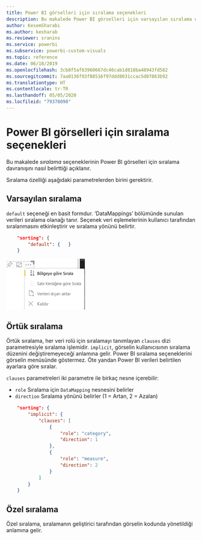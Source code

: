```yaml
---
title: Power BI görselleri için sıralama seçenekleri
description: Bu makalede Power BI görselleri için varsayılan sıralama davranışı açıklanır.
author: KesemSharabi
ms.author: kesharab
ms.reviewer: sranins
ms.service: powerbi
ms.subservice: powerbi-custom-visuals
ms.topic: reference
ms.date: 06/18/2019
ms.openlocfilehash: 3cb8f5af63960667dc46cab1d818ba48943fd582
ms.sourcegitcommit: 7aa0136f93f88516f97ddd8031ccac5d07863b92
ms.translationtype: HT
ms.contentlocale: tr-TR
ms.lasthandoff: 05/05/2020
ms.locfileid: "79378098"
---
```

# <a name="sorting-options-for-power-bi-visuals"></a>Power BI görselleri için sıralama seçenekleri

Bu makalede *sıralama* seçeneklerinin Power BI görselleri için sıralama davranışını nasıl belirttiği açıklanır. 

Sıralama özelliği aşağıdaki parametrelerden birini gerektirir.

## <a name="default-sorting"></a>Varsayılan sıralama

`default` seçeneği en basit formdur. ‘DataMappings’ bölümünde sunulan verileri sıralama olanağı tanır. Seçenek veri eşlemelerinin kullanıcı tarafından sıralanmasını etkinleştirir ve sıralama yönünü belirtir.

```json
    "sorting": {
        "default": {   }
    }
```

![Bağlam menüsündeki sıralama seçenekleri](media/sort-options/sorting.png)

## <a name="implicit-sorting"></a>Örtük sıralama

Örtük sıralama, her veri rolü için sıralamayı tanımlayan `clauses` dizi parametresiyle sıralama işlemidir. `implicit`, görselin kullanıcısının sıralama düzenini değiştiremeyeceği anlamına gelir. Power BI sıralama seçeneklerini görselin menüsünde göstermez. Öte yandan Power BI verileri belirtilen ayarlara göre sıralar.

`clauses` parametreleri iki parametre ile birkaç nesne içerebilir:

- `role` Sıralama için `DataMapping` nesnesini belirler
- `direction` Sıralama yönünü belirler (1 = Artan, 2 = Azalan)

```json
    "sorting": {
        "implicit": {
            "clauses": [
                {
                    "role": "category",
                    "direction": 1
                },
                {
                    "role": "measure",
                    "direction": 2
                }
            ]
        }
    }
```

## <a name="custom-sorting"></a>Özel sıralama

Özel sıralama, sıralamanın geliştirici tarafından görselin kodunda yönetildiği anlamına gelir.
